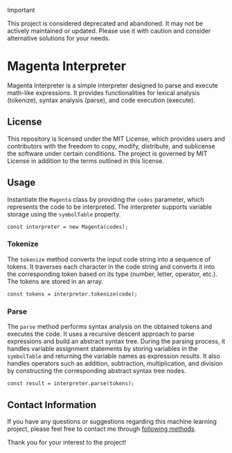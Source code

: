 > [!IMPORTANT]
> This project is considered deprecated and abandoned. It may not be actively maintained or updated. Please use it with caution and consider alternative solutions for your needs.

# Magenta Interpreter

Magenta Interpreter is a simple interpreter designed to parse and execute math-like expressions. It provides functionalities for lexical analysis (tokenize), syntax analysis (parse), and code execution (execute).

## License

This repository is licensed under the MIT License, which provides users and contributors with the freedom to copy, modify, distribute, and sublicense the software under certain conditions. The project is governed by MIT License in addition to the terms outlined in this license.

## Usage

Instantiate the `Magenta` class by providing the `codes` parameter, which represents the code to be interpreted. The interpreter supports variable storage using the `symbolTable` property.

`
const interpreter = new Magenta(codes);
`

### Tokenize

The `tokenize` method converts the input code string into a sequence of tokens. It traverses each character in the code string and converts it into the corresponding token based on its type (number, letter, operator, etc.). The tokens are stored in an array.

`
const tokens = interpreter.tokenize(code);
`

### Parse

The `parse` method performs syntax analysis on the obtained tokens and executes the code. It uses a recursive descent approach to parse expressions and build an abstract syntax tree. During the parsing process, it handles variable assignment statements by storing variables in the `symbolTable` and returning the variable names as expression results. It also handles operators such as addition, subtraction, multiplication, and division by constructing the corresponding abstract syntax tree nodes.

`
const result = interpreter.parse(tokens);
`

## Contact Information

If you have any questions or suggestions regarding this machine learning project, please feel free to contact me through [following methods](https://github.com/dev1virtuoso/Documentation/blob/main/dev1virtuoso/Attachment/dev1virtuoso/carson-wu.md#contact).

Thank you for your interest to the project!
